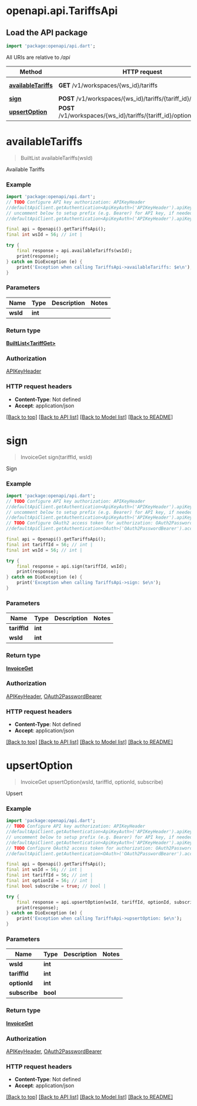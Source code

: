 # openapi.api.TariffsApi

## Load the API package
```dart
import 'package:openapi/api.dart';
```

All URIs are relative to */api*

Method | HTTP request | Description
------------- | ------------- | -------------
[**availableTariffs**](TariffsApi.md#availabletariffs) | **GET** /v1/workspaces/{ws_id}/tariffs | Available Tariffs
[**sign**](TariffsApi.md#sign) | **POST** /v1/workspaces/{ws_id}/tariffs/{tariff_id}/sign | Sign
[**upsertOption**](TariffsApi.md#upsertoption) | **POST** /v1/workspaces/{ws_id}/tariffs/{tariff_id}/options/{option_id} | Upsert


# **availableTariffs**
> BuiltList<TariffGet> availableTariffs(wsId)

Available Tariffs

### Example
```dart
import 'package:openapi/api.dart';
// TODO Configure API key authorization: APIKeyHeader
//defaultApiClient.getAuthentication<ApiKeyAuth>('APIKeyHeader').apiKey = 'YOUR_API_KEY';
// uncomment below to setup prefix (e.g. Bearer) for API key, if needed
//defaultApiClient.getAuthentication<ApiKeyAuth>('APIKeyHeader').apiKeyPrefix = 'Bearer';

final api = Openapi().getTariffsApi();
final int wsId = 56; // int | 

try {
    final response = api.availableTariffs(wsId);
    print(response);
} catch on DioException (e) {
    print('Exception when calling TariffsApi->availableTariffs: $e\n');
}
```

### Parameters

Name | Type | Description  | Notes
------------- | ------------- | ------------- | -------------
 **wsId** | **int**|  | 

### Return type

[**BuiltList&lt;TariffGet&gt;**](TariffGet.md)

### Authorization

[APIKeyHeader](../README.md#APIKeyHeader)

### HTTP request headers

 - **Content-Type**: Not defined
 - **Accept**: application/json

[[Back to top]](#) [[Back to API list]](../README.md#documentation-for-api-endpoints) [[Back to Model list]](../README.md#documentation-for-models) [[Back to README]](../README.md)

# **sign**
> InvoiceGet sign(tariffId, wsId)

Sign

### Example
```dart
import 'package:openapi/api.dart';
// TODO Configure API key authorization: APIKeyHeader
//defaultApiClient.getAuthentication<ApiKeyAuth>('APIKeyHeader').apiKey = 'YOUR_API_KEY';
// uncomment below to setup prefix (e.g. Bearer) for API key, if needed
//defaultApiClient.getAuthentication<ApiKeyAuth>('APIKeyHeader').apiKeyPrefix = 'Bearer';
// TODO Configure OAuth2 access token for authorization: OAuth2PasswordBearer
//defaultApiClient.getAuthentication<OAuth>('OAuth2PasswordBearer').accessToken = 'YOUR_ACCESS_TOKEN';

final api = Openapi().getTariffsApi();
final int tariffId = 56; // int | 
final int wsId = 56; // int | 

try {
    final response = api.sign(tariffId, wsId);
    print(response);
} catch on DioException (e) {
    print('Exception when calling TariffsApi->sign: $e\n');
}
```

### Parameters

Name | Type | Description  | Notes
------------- | ------------- | ------------- | -------------
 **tariffId** | **int**|  | 
 **wsId** | **int**|  | 

### Return type

[**InvoiceGet**](InvoiceGet.md)

### Authorization

[APIKeyHeader](../README.md#APIKeyHeader), [OAuth2PasswordBearer](../README.md#OAuth2PasswordBearer)

### HTTP request headers

 - **Content-Type**: Not defined
 - **Accept**: application/json

[[Back to top]](#) [[Back to API list]](../README.md#documentation-for-api-endpoints) [[Back to Model list]](../README.md#documentation-for-models) [[Back to README]](../README.md)

# **upsertOption**
> InvoiceGet upsertOption(wsId, tariffId, optionId, subscribe)

Upsert

### Example
```dart
import 'package:openapi/api.dart';
// TODO Configure API key authorization: APIKeyHeader
//defaultApiClient.getAuthentication<ApiKeyAuth>('APIKeyHeader').apiKey = 'YOUR_API_KEY';
// uncomment below to setup prefix (e.g. Bearer) for API key, if needed
//defaultApiClient.getAuthentication<ApiKeyAuth>('APIKeyHeader').apiKeyPrefix = 'Bearer';
// TODO Configure OAuth2 access token for authorization: OAuth2PasswordBearer
//defaultApiClient.getAuthentication<OAuth>('OAuth2PasswordBearer').accessToken = 'YOUR_ACCESS_TOKEN';

final api = Openapi().getTariffsApi();
final int wsId = 56; // int | 
final int tariffId = 56; // int | 
final int optionId = 56; // int | 
final bool subscribe = true; // bool | 

try {
    final response = api.upsertOption(wsId, tariffId, optionId, subscribe);
    print(response);
} catch on DioException (e) {
    print('Exception when calling TariffsApi->upsertOption: $e\n');
}
```

### Parameters

Name | Type | Description  | Notes
------------- | ------------- | ------------- | -------------
 **wsId** | **int**|  | 
 **tariffId** | **int**|  | 
 **optionId** | **int**|  | 
 **subscribe** | **bool**|  | 

### Return type

[**InvoiceGet**](InvoiceGet.md)

### Authorization

[APIKeyHeader](../README.md#APIKeyHeader), [OAuth2PasswordBearer](../README.md#OAuth2PasswordBearer)

### HTTP request headers

 - **Content-Type**: Not defined
 - **Accept**: application/json

[[Back to top]](#) [[Back to API list]](../README.md#documentation-for-api-endpoints) [[Back to Model list]](../README.md#documentation-for-models) [[Back to README]](../README.md)

